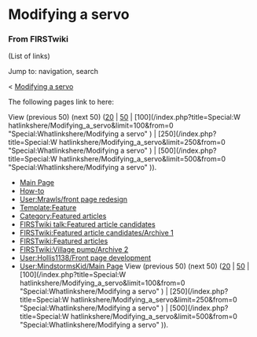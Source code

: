 # Modifying a servo

### From FIRSTwiki

(List of links)

Jump to: navigation, search

&lt; [Modifying a servo](/index.php?title=Modifying_a_servo&redirect=no
"Modifying a servo" )  

The following pages link to here:

View (previous 50) (next 50)
([20](/index.php?title=Special:Whatlinkshere/Modifying_a_servo&limit=20&from=0
"Special:Whatlinkshere/Modifying a servo" ) |
[50](/index.php?title=Special:Whatlinkshere/Modifying_a_servo&limit=50&from=0
"Special:Whatlinkshere/Modifying a servo" ) | [100](/index.php?title=Special:W
hatlinkshere/Modifying_a_servo&limit=100&from=0
"Special:Whatlinkshere/Modifying a servo" ) | [250](/index.php?title=Special:W
hatlinkshere/Modifying_a_servo&limit=250&from=0
"Special:Whatlinkshere/Modifying a servo" ) | [500](/index.php?title=Special:W
hatlinkshere/Modifying_a_servo&limit=500&from=0
"Special:Whatlinkshere/Modifying a servo" )).

  * [Main Page](/index.php/Main_Page "Main Page" )
  * [How-to](/index.php/How-to "How-to" )
  * [User:Mrawls/front page redesign](/index.php/User:Mrawls/front_page_redesign "User:Mrawls/front page redesign" )
  * [Template:Feature](/index.php/Template:Feature "Template:Feature" )
  * [Category:Featured articles](/index.php/Category:Featured_articles "Category:Featured articles" )
  * [FIRSTwiki talk:Featured article candidates](/index.php/FIRSTwiki_talk:Featured_article_candidates "FIRSTwiki talk:Featured article candidates" )
  * [FIRSTwiki:Featured article candidates/Archive 1](/index.php/FIRSTwiki:Featured_article_candidates/Archive_1 "FIRSTwiki:Featured article candidates/Archive 1" )
  * [FIRSTwiki:Featured articles](/index.php/FIRSTwiki:Featured_articles "FIRSTwiki:Featured articles" )
  * [FIRSTwiki:Village pump/Archive 2](/index.php/FIRSTwiki:Village_pump/Archive_2 "FIRSTwiki:Village pump/Archive 2" )
  * [User:Hollis1138/Front page development](/index.php/User:Hollis1138/Front_page_development "User:Hollis1138/Front page development" )
  * [User:MindstormsKid/Main Page](/index.php/User:MindstormsKid/Main_Page "User:MindstormsKid/Main Page" )
View (previous 50) (next 50)
([20](/index.php?title=Special:Whatlinkshere/Modifying_a_servo&limit=20&from=0
"Special:Whatlinkshere/Modifying a servo" ) |
[50](/index.php?title=Special:Whatlinkshere/Modifying_a_servo&limit=50&from=0
"Special:Whatlinkshere/Modifying a servo" ) | [100](/index.php?title=Special:W
hatlinkshere/Modifying_a_servo&limit=100&from=0
"Special:Whatlinkshere/Modifying a servo" ) | [250](/index.php?title=Special:W
hatlinkshere/Modifying_a_servo&limit=250&from=0
"Special:Whatlinkshere/Modifying a servo" ) | [500](/index.php?title=Special:W
hatlinkshere/Modifying_a_servo&limit=500&from=0
"Special:Whatlinkshere/Modifying a servo" )).

